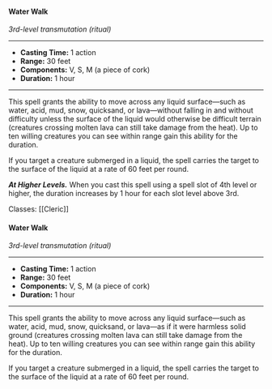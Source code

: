 #### Water Walk
*3rd-level transmutation (ritual)*
___
- **Casting Time:** 1 action
- **Range:** 30 feet
- **Components:** V, S, M (a piece of cork)
- **Duration:** 1 hour
---
This spell grants the ability to move across any liquid surface—such as water, acid, mud, snow, quicksand, or lava—without falling in and without difficulty unless the surface of the liquid would otherwise be difficult terrain (creatures crossing molten lava can still take damage from the heat). Up to ten willing creatures you can see within range gain this ability for the duration.

If you target a creature submerged in a liquid, the spell carries the target to the surface of the liquid at a rate of 60 feet per round.

***At Higher Levels.*** When you cast this spell using a spell slot of 4th level or higher, the duration increases by 1 hour for each slot level above 3rd.

Classes: [[Cleric]]

#### Water Walk
*3rd-level transmutation (ritual)*
___
- **Casting Time:** 1 action
- **Range:** 30 feet
- **Components:** V, S, M (a piece of cork)
- **Duration:** 1 hour
---
This spell grants the ability to move across any liquid surface—such as water, acid, mud, snow, quicksand, or lava—as if it were harmless solid ground (creatures crossing molten lava can still take damage from the heat). Up to ten willing creatures you can see within range gain this ability for the duration.

If you target a creature submerged in a liquid, the spell carries the target to the surface of the liquid at a rate of 60 feet per round.
